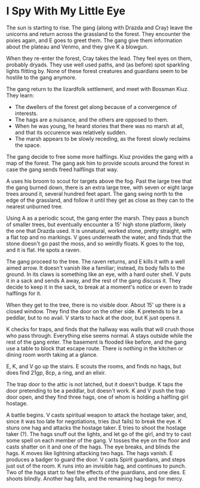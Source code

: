 # I Spy With My Little Eye

The sun is starting to rise.
The gang (along with Drazda and Cray) leave the unicorns and return across the grassland to the forest.
They encounter the pixies again, and E goes to greet them.
The gang give them information about the plateau and Venmo,
and they give K a blowgun.

When they re-enter the forest, Cray takes the lead.
They feel eyes on them, probably dryads.
They use well used paths, and (as before) spot sparkling lights flitting by.
None of these forest creatures and guardians seem to be hostile to the gang anymore.

The gang return to the lizardfolk settlement, and meet with Bossman Kiuz.
They learn:
- The dwellers of the forest get along because of a convergence of interests.
- The hags are a nuisance, and the others are opposed to them.
- When he was young, he heard stories that there was no marsh at all,
and that its occurence was relatively sudden.
- The marsh appears to be slowly receding, as the forest slowly reclaims the space.

The gang decide to free some more halflings.
Kiuz provides the gang with a map of the forest.
The gang ask him to provide scouts around the forest in case the gang sends freed halflings that way.

A uses his broom to scout for targets above the fog.
Past the large tree that the gang burned down,
there is an extra large tree, with seven or eight large trees around it,
several hundred feet apart.
The gang swing north to the edge of the grassland,
and follow it until they get as close as they can to the nearest unburned tree.

Using A as a periodic scout, the gang enter the marsh.
They pass a bunch of smaller trees,
but eventually encounter a 15' high stone platform, likely the one that Drazda used.
It is unnatural, worked stone, pretty straight, with a flat top and no markings.
V goes underneath the water, and finds that the stone doesn't go past the moss,
and so weirdly floats.
K goes to the top, and it is flat.
He spots a raven.

The gang proceed to the tree.
The raven returns, and E kills it with a well aimed arrow.
It doesn't vanish like a familiar; 
instead, its body falls to the ground.
In its claws is something like an eye, with a hard outer shell.
V puts it in a sack and sends A away, and the rest of the gang discuss it.
They decide to keep it in the sack, to break at a moment's notice or even to trade halflings for it.

When they get to the tree, there is no visible door.
About 15' up there is a closed window.
They find the door on the other side.
K pretends to be a peddlar, but to no avail.
V starts to hack at the door,
but K just opens it.

K checks for traps, and finds that the hallway was walls that will crush those who pass through.
Everything else seems normal.
A stays outside while the rest of the gang enter.
The basement is flooded like before,
and the gang use a table to block that escape route.
There is nothing in the kitchen or dining room worth taking at a glance.

E, K, and V go up the stairs.
E scouts the rooms, and finds no hags, but does find 21gp, 8cp, a ring, and an elixir.

The trap door to the attic is not latched, but it doesn't budge.
K taps the door pretending to be a peddlar, but doesn't work.
K and V push the trap door open, and they find three hags, one of whom is holding a halfling girl hostage.

A battle begins.
V casts spiritual weapon to attack the hostage taker,
and, since it was too late for negotiations, tries (but fails) to break the eye.
K stuns one hag and attacks the hostage taker.
E tries to shoot the hostage taker (?).
The hags snuff out the lights, and let go of the girl, and try to cast some spell on each member of the gang.
V tosses the eye on the floor and casts shatter on it and one of the hags.
The eye breaks, and blinds the hags.
K moves like lightning attacking two hags.
The hags vanish.
E produces a badger to guard the door.
V casts Spirit guardians, and steps just out of the room.
K runs into an invisible hag, and continues to punch.
Two of the hags start to feel the effects of the guardians, and one dies.
E shoots blindly.
Another hag falls, and the remaining hag begs for mercy.
